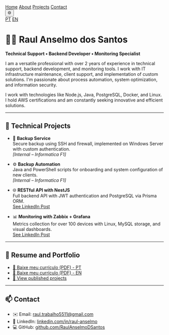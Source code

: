 <nav class="navbar">
  <a href="/RaulAnselmoPortfolio/en/">Home</a>
  <a href="/RaulAnselmoPortfolio/en/about">About</a>
  <a href="/RaulAnselmoPortfolio/en/projects">Projects</a>
  <a href="/RaulAnselmoPortfolio/en/contact">Contact</a>

  <div class="lang-switcher">
    <button title="Selecionar idioma">🌐</button>
    <div class="lang-menu">
      <a href="/RaulAnselmoPortfolio/pt/">PT</a>
      <a href="/RaulAnselmoPortfolio/en/">EN</a>
    </div>
  </div>
</nav>

# 👨‍💻 Raul Anselmo dos Santos

**Technical Support • Backend Developer • Monitoring Specialist**

I am a versatile professional with over 2 years of experience in technical support, backend development, and monitoring tools. I work with IT infrastructure maintenance, client support, and implementation of custom solutions. I'm passionate about process automation, system optimization, and information security.

I work with technologies like Node.js, Java, PostgreSQL, Docker, and Linux. I hold AWS certifications and am constantly seeking innovative and efficient solutions.

---

## 🧠 Technical Projects

- 🔐 **Backup Service**  
  Secure backup using SSH and firewall, implemented on Windows Server with custom authentication.  
  *[Internal – Informatica F1]*

- ⚙️ **Backup Automation**  
  Java and PowerShell scripts for onboarding and system configuration of new clients.  
  *[Internal – Informatica F1]*

- 🌐 **RESTful API with NestJS**  
  Full backend API with JWT authentication and PostgreSQL via Prisma ORM.  
  [See LinkedIn Post](https://www.linkedin.com/posts/raul-anselmo_nestjs-typescript-prismaorm-activity-7279853019762954240-xbKx)

- 📊 **Monitoring with Zabbix + Grafana**  
  Metrics collection for over 100 devices with Linux, MySQL storage, and visual dashboards.  
  [See LinkedIn Post](https://www.linkedin.com/posts/raul-anselmo_monitoring-it-infrastructure-activity-7266947916311769088-vyVb)

---

## 📄 Resume and Portfolio

- [📄 Baixe meu currículo (PDF) - PT](assets/curriculos/RESUME-PT.pdf)  
- [📄 Baixe meu currículo (PDF) - EN](assets/curriculos/RESUME-EN.pdf)
- [🔗 View published projects](https://raulanselmodsantos.github.io/RaulAnselmoPortfolio/en/projects)

---

## 📫 Contact

- ✉️ Email: [raul.trabalho5511@gmail.com](mailto:raul.trabalho5511@gmail.com)
- 💼 LinkedIn: [linkedin.com/in/raul-anselmo](https://www.linkedin.com/in/raul-anselmo)
- 💻 GitHub: [github.com/RaulAnselmoDSantos](https://github.com/RaulAnselmoDSantos)
